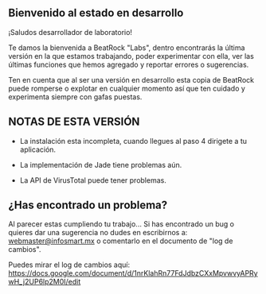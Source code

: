 Bienvenido al estado en desarrollo
------------------------

¡Saludos desarrollador de laboratorio! 

Te damos la bienvenida a BeatRock "Labs", dentro encontrarás la última versión en la que estamos trabajando, poder experimentar con ella, ver las últimas funciones que hemos agregado y reportar errores o sugerencias.

Ten en cuenta que al ser una versión en desarrollo esta copia de BeatRock puede romperse o explotar en cualquier momento así que ten cuidado y experimenta siempre con gafas puestas.

NOTAS DE ESTA VERSIÓN
------------------------

- La instalación esta incompleta, cuando llegues al paso 4 dirigete a tu aplicación.

- La implementación de Jade tiene problemas aún.

- La API de VirusTotal puede tener problemas.

¿Has encontrado un problema?
------------------------

Al parecer estas cumpliendo tu trabajo... Si has encontrado un bug o quieres dar una sugerencia no dudes en escribirnos a: webmaster@infosmart.mx o comentarlo en el documento de "log de cambios".

Puedes mirar el log de cambios aquí:
https://docs.google.com/document/d/1nrKlahRn77FdJdbzCXxMpvwvyAPRywH_j2UP6lp2M0I/edit